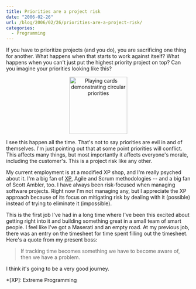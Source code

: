 ```yaml
---
title: Priorities are a project risk
date: "2006-02-26"
url: /blog/2006/02/26/priorities-are-a-project-risk/
categories:
  - Programming
---
```

If you have to prioritize projects (and you do), you are sacrificing one thing for another. What happens when that starts to work against itself? What happens when you can't just put the highest priority project on top? Can you imagine your priorities looking like this?

<p style="text-align:center">
  <img src="/articles/images/cards.jpg" alt="Playing cards demonstrating circular priorities" width="158" height="156" />
</p>

I see this happen all the time. That's not to say priorities are evil in and of themselves. I'm just pointing out that at some point priorities will conflict. This affects many things, but most importantly it affects everyone's morale, including the customer's. This is a project risk like any other.

My current employment is at a modified XP shop, and I'm really psyched about it. I'm a big fan of [XP][1], Agile and Scrum methodologies -- and a big fan of Scott Ambler, too. I have always been risk-focused when managing software projects. Right now I'm not managing any, but I appreciate the XP approach because of its focus on mitigating risk by dealing with it (possible) instead of trying to eliminate it (impossible).

This is the first job I've had in a long time where I've been this excited about getting right into it and building something great in a small team of smart people. I feel like I've got a Maserati and an empty road. At my previous job, there was an entry on the timesheet for time spent filling out the timesheet. Here's a quote from my present boss:

> If tracking time becomes something we have to become aware of, then we have a problem.

I think it's going to be a very good journey.

 *[XP]: Extreme Programming

 [1]: http://www.extremeprogramming.org/
